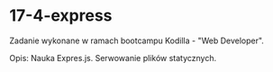 # 17-4-express

Zadanie wykonane w ramach bootcampu Kodilla - "Web Developer".

Opis: Nauka Expres.js. Serwowanie plików statycznych.
